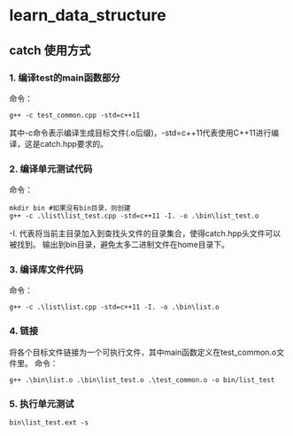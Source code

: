 # learn_data_structure

## catch 使用方式
### 1. 编译test的main函数部分 
命令：
```
g++ -c test_common.cpp -std=c++11
```
其中-c命令表示编译生成目标文件(.o后缀)，-std=c++11代表使用C++11进行编译，这是catch.hpp要求的。

### 2. 编译单元测试代码
命令：
```
mkdir bin #如果没有bin目录，则创建
g++ -c .\list\list_test.cpp -std=c++11 -I. -o .\bin\list_test.o
```
-I. 代表将当前主目录加入到查找头文件的目录集合，使得catch.hpp头文件可以被找到。
输出到bin目录，避免太多二进制文件在home目录下。

### 3. 编译库文件代码
命令：
```
g++ -c .\list\list.cpp -std=c++11 -I. -o .\bin\list.o
```

### 4. 链接
将各个目标文件链接为一个可执行文件，其中main函数定义在test_common.o文件里。
命令：
```
g++ .\bin\list.o .\bin\list_test.o .\test_common.o -o bin/list_test
```
### 5. 执行单元测试

```
bin\list_test.ext -s
```